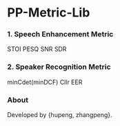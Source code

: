 # PP-Metric-Lib
### 1. Speech Enhancement Metric
STOI
PESQ
SNR
SDR
### 2. Speaker Recognition Metric
minCdet(minDCF)
Cllr
EER

### About
Developed by {hupeng, zhangpeng}.
